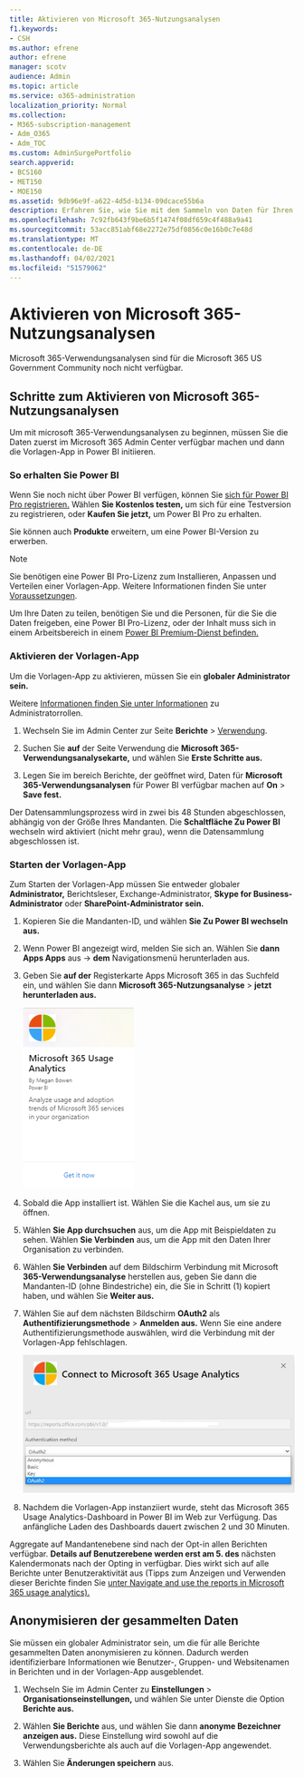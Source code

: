 ```yaml
---
title: Aktivieren von Microsoft 365-Nutzungsanalysen
f1.keywords:
- CSH
ms.author: efrene
author: efrene
manager: scotv
audience: Admin
ms.topic: article
ms.service: o365-administration
localization_priority: Normal
ms.collection:
- M365-subscription-management
- Adm_O365
- Adm_TOC
ms.custom: AdminSurgePortfolio
search.appverid:
- BCS160
- MET150
- MOE150
ms.assetid: 9db96e9f-a622-4d5d-b134-09dcace55b6a
description: Erfahren Sie, wie Sie mit dem Sammeln von Daten für Ihren Mandanten mithilfe der Microsoft 365 Usage Analytics-Vorlagen-App in Power BI beginnen.
ms.openlocfilehash: 7c92fb643f9be6b5f1474f08df659c4f488a9a41
ms.sourcegitcommit: 53acc851abf68e2272e75df0856c0e16b0c7e48d
ms.translationtype: MT
ms.contentlocale: de-DE
ms.lasthandoff: 04/02/2021
ms.locfileid: "51579062"
---
```

# <a name="enable-microsoft-365-usage-analytics"></a>Aktivieren von Microsoft 365-Nutzungsanalysen

Microsoft 365-Verwendungsanalysen sind für die Microsoft 365 US Government Community noch nicht verfügbar.
  
## <a name="steps-to-enable-microsoft-365-usage-analytics"></a>Schritte zum Aktivieren von Microsoft 365-Nutzungsanalysen

Um mit microsoft 365-Verwendungsanalysen zu beginnen, müssen Sie die Daten zuerst im Microsoft 365 Admin Center verfügbar machen und dann die Vorlagen-App in Power BI initiieren.
  
### <a name="get-power-bi"></a>So erhalten Sie Power BI

Wenn Sie noch nicht über Power BI verfügen, können Sie [sich für Power BI Pro registrieren.](https://go.microsoft.com/fwlink/p/?linkid=845347) Wählen **Sie Kostenlos testen,** um sich für eine Testversion zu registrieren, oder **Kaufen Sie jetzt,** um Power BI Pro zu erhalten.
  
  
Sie können auch **Produkte** erweitern, um eine Power BI-Version zu erwerben. 

> [!NOTE]
> Sie benötigen eine Power BI Pro-Lizenz zum Installieren, Anpassen und Verteilen einer Vorlagen-App. Weitere Informationen finden Sie unter [Voraussetzungen](/power-bi/service-template-apps-install-distribute?source=docs#prerequisites).

Um Ihre Daten zu teilen, benötigen Sie und die Personen, für die Sie die Daten freigeben, eine Power BI Pro-Lizenz, oder der Inhalt muss sich in einem Arbeitsbereich in einem [Power BI Premium-Dienst befinden.](/power-bi/service-premium-what-is) 
  
### <a name="enable-the-template-app"></a>Aktivieren der Vorlagen-App

Um die Vorlagen-App zu aktivieren, müssen Sie ein **globaler Administrator sein.**
  
Weitere [Informationen finden Sie unter Informationen](../add-users/about-admin-roles.md) zu Administratorrollen. 
  
1. Wechseln Sie im Admin Center zur Seite **Berichte** \> <a href="https://go.microsoft.com/fwlink/p/?linkid=2074756" target="_blank">Verwendung</a>. 
    
2. Suchen Sie **auf** der Seite Verwendung die **Microsoft 365-Verwendungsanalysekarte,** und wählen Sie **Erste Schritte aus.**
    
3. Legen Sie im bereich Berichte, der geöffnet wird, Daten für **Microsoft 365-Verwendungsanalysen** für Power BI verfügbar machen auf **On** \> **Save fest.** 
  
Der Datensammlungsprozess wird in zwei bis 48 Stunden abgeschlossen, abhängig von der Größe Ihres Mandanten. Die **Schaltfläche Zu Power BI** wechseln wird aktiviert (nicht mehr grau), wenn die Datensammlung abgeschlossen ist. 
    
### <a name="start-the-template-app"></a>Starten der Vorlagen-App

Zum Starten der Vorlagen-App müssen Sie entweder globaler **Administrator,** Berichtsleser, Exchange-Administrator, **Skype for Business-Administrator** oder  **SharePoint-Administrator sein.** 
  
1. Kopieren Sie die Mandanten-ID, und wählen **Sie Zu Power BI wechseln aus.**
    
2.  Wenn Power BI angezeigt wird, melden Sie sich an. Wählen Sie **dann Apps Apps** aus -> **dem** Navigationsmenü herunterladen aus.    
  
3. Geben Sie **auf der** Registerkarte Apps Microsoft 365 in das Suchfeld ein, und wählen Sie dann **Microsoft 365-Nutzungsanalyse** \> **jetzt herunterladen aus.**

    [![Select Get it now](../../media/78102250-9874-4a32-8365-436f13560b52.png)](https://app.powerbi.com/groups/me/getapps/services/cia_microsoft365.microsoft-365-usage-analytics)
    
4.  Sobald die App installiert ist. Wählen Sie die Kachel aus, um sie zu öffnen.

5.  Wählen **Sie App durchsuchen** aus, um die App mit Beispieldaten zu sehen. Wählen **Sie Verbinden** aus, um die App mit den Daten Ihrer Organisation zu verbinden.

6.  Wählen **Sie Verbinden** auf dem Bildschirm Verbindung mit Microsoft **365-Verwendungsanalyse** herstellen aus, geben Sie dann die Mandanten-ID (ohne Bindestriche) ein, die Sie in Schritt (1) kopiert haben, und wählen Sie **Weiter aus.**
    
7. Wählen Sie auf dem nächsten Bildschirm **OAuth2** als **Authentifizierungsmethode** \> **Anmelden aus.** Wenn Sie eine andere Authentifizierungsmethode auswählen, wird die Verbindung mit der Vorlagen-App fehlschlagen.
    
    ![Auswählen des Microsoft-Kontos als Authentifizierungsmethode](../../media/ab6f0463-c3f7-4088-a605-67c699fa86adnew.png)
  
8. Nachdem die Vorlagen-App instanziiert wurde, steht das Microsoft 365 Usage Analytics-Dashboard in Power BI im Web zur Verfügung. Das anfängliche Laden des Dashboards dauert zwischen 2 und 30 Minuten.
  
Aggregate auf Mandantenebene sind nach der Opt-in allen Berichten verfügbar. **Details auf Benutzerebene werden erst am 5. des** nächsten Kalendermonats nach der Opting in verfügbar. Dies wirkt sich auf alle Berichte unter Benutzeraktivität aus (Tipps zum Anzeigen und Verwenden dieser Berichte finden Sie [unter Navigate and use the reports in Microsoft 365 usage analytics).](navigate-and-utilize-reports.md)
    
## <a name="make-the-collected-data-anonymous"></a>Anonymisieren der gesammelten Daten

Sie müssen ein globaler Administrator sein, um die für alle Berichte gesammelten Daten anonymisieren zu können. Dadurch werden identifizierbare Informationen wie Benutzer-, Gruppen- und Websitenamen in Berichten und in der Vorlagen-App ausgeblendet.
  
1. Wechseln Sie im Admin Center zu **Einstellungen** \> **Organisationseinstellungen,** und wählen Sie unter Dienste die Option **Berichte aus.** 
    
2. Wählen **Sie Berichte** aus, und wählen Sie dann **anonyme Bezeichner anzeigen aus.** Diese Einstellung wird sowohl auf die Verwendungsberichte als auch auf die Vorlagen-App angewendet.
  
3. Wählen Sie **Änderungen speichern** aus.